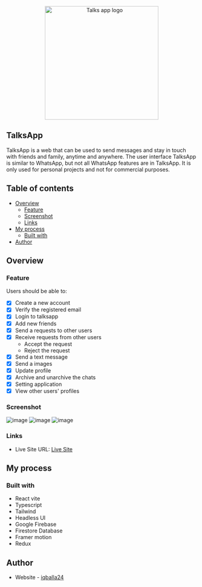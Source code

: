 <p align="center">
  <img src="https://talksapp.vercel.app/logo-flat.svg" width="300px" alt="Talks app logo"/>
</p>

## TalksApp
<p>TalksApp is a web that can be used to send messages and stay in touch with friends and family, anytime and anywhere. The user interface TalksApp is similar to WhatsApp, but not all WhatsApp features are in TalksApp. It is only used for personal projects and not for commercial purposes.<p>

## Table of contents

- [Overview](#overview)
  - [Feature](#feature)
  - [Screenshot](#screenshot)
  - [Links](#links)
- [My process](#my-process)
  - [Built with](#built-with)
- [Author](#author)

## Overview

### Feature

Users should be able to:

- [x] Create a new account
- [x] Verify the registered email
- [x] Login to talksapp
- [x] Add new friends
- [x] Send a requests to other users
- [x] Receive requests from other users
  - Accept the request
  - Reject the request
- [x] Send a text message
- [x] Send a images
- [x] Update profile
- [x] Archive and unarchive the chats
- [x] Setting application
- [x] View other users' profiles

### Screenshot

![image](https://user-images.githubusercontent.com/57162533/216918227-8c025a95-6971-499d-aa85-073049f4a43b.png)
![image](https://user-images.githubusercontent.com/57162533/216918772-3206ef86-460b-4b8b-bdf5-699c6aea9491.png)
![image](https://user-images.githubusercontent.com/57162533/216918842-35fb3de8-413f-4d63-a65d-39f783c5c7b6.png)


### Links

- Live Site URL: [Live Site](https://talksapp.vercel.app/)

## My process

### Built with

- React vite
- Typescript
- Tailwind
- Headless UI
- Google Firebase
- Firestore Database
- Framer motion
- Redux

## Author

- Website - [iqballa24](https://github.com/iqballa24)


